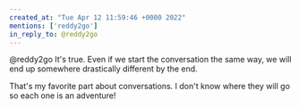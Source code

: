 ```yaml
---
created_at: "Tue Apr 12 11:59:46 +0000 2022"
mentions: ['reddy2go']
in_reply_to: @reddy2go
---
```


@reddy2go It's true. Even if we start the conversation the same way, we will end up somewhere drastically different by the end.

That's my favorite part about conversations. I don't know where they will go so each one is an adventure!